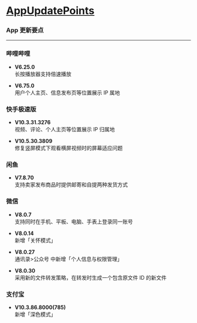 # [AppUpdatePoints](https://github.com/Coriginbe/coriginbe.github.io/AppUpdatePoints)

### App 更新要点

---

### 哔哩哔哩

- **V6.25.0**  
  长按播放器支持倍速播放
  
- **V6.75.0**  
  用户个人主页、信息发布页等位置展示 IP 属地

### 快手极速版  

- **V10.3.31.3276**  
  视频、评论、个人主页等位置展示 IP 归属地
  
- **V10.5.30.3809**  
  修复竖屏模式下观看横屏视频时的屏幕适应问题

### 闲鱼

- **V7.8.70**  
  支持卖家发布商品时提供邮寄和自提两种发货方式

### 微信

- **V8.0.7**  
  支持同时在手机、平板、电脑、手表上登录同一账号
  
- **V8.0.14**  
  新增「关怀模式」
  
- **V8.0.27**  
  通讯录>公众号 中新增「个人信息与权限管理」
  
- **V8.0.30**  
  采用新的文件转发策略，在转发时生成一个包含原文件 ID 的新文件

### 支付宝

- **V10.3.86.8000(785)**  
  新增「深色模式」
